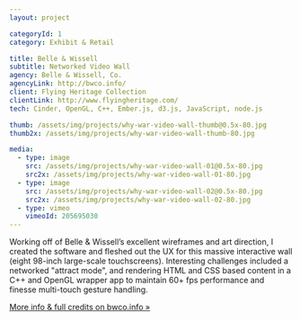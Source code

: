 ```yaml
---
layout: project

categoryId: 1
category: Exhibit & Retail

title: Belle & Wissell
subtitle: Networked Video Wall
agency: Belle & Wissell, Co.
agencyLink: http://bwco.info/
client: Flying Heritage Collection
clientLink: http://www.flyingheritage.com/
tech: Cinder, OpenGL, C++, Ember.js, d3.js, JavaScript, node.js

thumb: /assets/img/projects/why-war-video-wall-thumb@0.5x-80.jpg
thumb2x: /assets/img/projects/why-war-video-wall-thumb-80.jpg

media:
  - type: image
    src: /assets/img/projects/why-war-video-wall-01@0.5x-80.jpg
    src2x: /assets/img/projects/why-war-video-wall-01-80.jpg
  - type: image
    src: /assets/img/projects/why-war-video-wall-02@0.5x-80.jpg
    src2x: /assets/img/projects/why-war-video-wall-02-80.jpg
  - type: vimeo
    vimeoId: 205695030
---
```


Working off of Belle & Wissell’s excellent wireframes and art direction, I created the software and fleshed out the UX for this massive interactive wall (eight 98-inch large-scale touchscreens). Interesting challenges included a networked "attract mode", and rendering HTML and CSS based content in a C++ and OpenGL wrapper app to maintain 60+ fps performance and finesse multi-touch gesture handling.

[More info & full credits on bwco.info »](http://www.bwco.info/work/whywar/)
